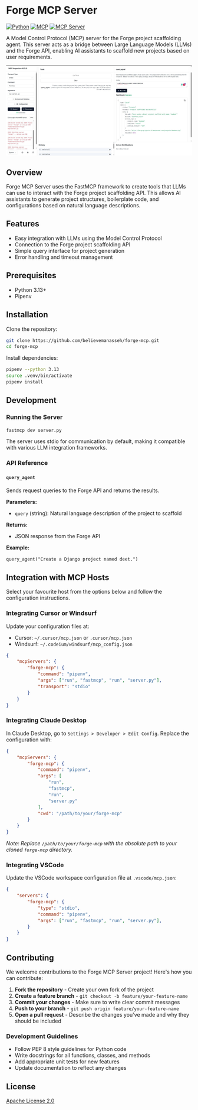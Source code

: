 # Forge MCP Server

[![Python](https://img.shields.io/badge/Python-3.13+-blue.svg)](https://www.python.org/)
[![MCP](https://img.shields.io/badge/MCP-Model%20Control%20Protocol-green.svg)](https://github.com/lmql-lang/mcp)
[![MCP Server](https://img.shields.io/badge/MCP%20Server-FastMCP-orange.svg)](https://github.com/lmql-lang/mcp)

A Model Control Protocol (MCP) server for the Forge project scaffolding agent. This server acts as a bridge between Large Language Models (LLMs) and the Forge API, enabling AI assistants to scaffold new projects based on user requirements.

![MCP Inspector Screenshot](assets/mcp-inspector-screenshot.jpg)

## Overview

Forge MCP Server uses the FastMCP framework to create tools that LLMs can use to interact with the Forge project scaffolding API. This allows AI assistants to generate project structures, boilerplate code, and configurations based on natural language descriptions.

## Features

- Easy integration with LLMs using the Model Control Protocol
- Connection to the Forge project scaffolding API
- Simple query interface for project generation
- Error handling and timeout management

## Prerequisites

- Python 3.13+
- Pipenv

## Installation

Clone the repository:

```bash
git clone https://github.com/believemanasseh/forge-mcp.git
cd forge-mcp
```

Install dependencies:

```bash
pipenv --python 3.13
source .venv/bin/activate
pipenv install
```

## Development

### Running the Server

```bash
fastmcp dev server.py
```

The server uses stdio for communication by default, making it compatible with various LLM integration frameworks.

### API Reference

#### `query_agent`

Sends request queries to the Forge API and returns the results.

**Parameters:**

- `query` (string): Natural language description of the project to scaffold

**Returns:**

- JSON response from the Forge API

**Example:**

```txt
query_agent("Create a Django project named deet.")
```

## Integration with MCP Hosts

Select your favourite host from the options below and follow the configuration instructions.

### Integrating Cursor or Windsurf

Update your configuration files at:

- Cursor: `~/.cursor/mcp.json` or `.cursor/mcp.json`
- Windsurf: `~/.codeium/windsurf/mcp_config.json`

```json
{
    "mcpServers": {
        "forge-mcp": {
            "command": "pipenv",
            "args": ["run", "fastmcp", "run", "server.py"],
            "transport": "stdio"
        }
    }
}
```

### Integrating Claude Desktop

In Claude Desktop, go to `Settings > Developer > Edit Config`. Replace the configuration with:

```json
{
    "mcpServers": {
        "forge-mcp": {
            "command": "pipenv",
            "args": [
                "run",
                "fastmcp",
                "run",
                "server.py"
            ],
            "cwd": "/path/to/your/forge-mcp"
        }
    }
}
```

*Note: Replace `/path/to/your/forge-mcp` with the absolute path to your cloned `forge-mcp` directory.*

### Integrating VSCode

Update the VSCode workspace configuration file at `.vscode/mcp.json`:

```json
{
    "servers": {
        "forge-mcp": {
            "type": "stdio",
            "command": "pipenv",
            "args": ["run", "fastmcp", "run", "server.py"],
        }
    }
}
```

## Contributing

We welcome contributions to the Forge MCP Server project! Here's how you can contribute:

1. **Fork the repository** - Create your own fork of the project
2. **Create a feature branch** - `git checkout -b feature/your-feature-name`
3. **Commit your changes** - Make sure to write clear commit messages
4. **Push to your branch** - `git push origin feature/your-feature-name`
5. **Open a pull request** - Describe the changes you've made and why they should be included

### Development Guidelines

- Follow PEP 8 style guidelines for Python code
- Write docstrings for all functions, classes, and methods
- Add appropriate unit tests for new features
- Update documentation to reflect any changes

## License

[Apache License 2.0](LICENSE)
